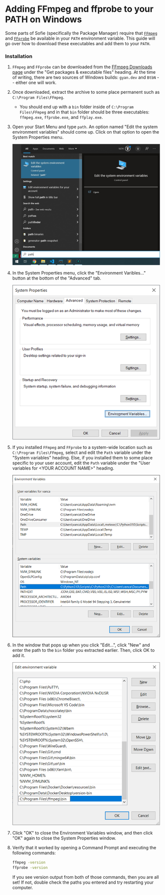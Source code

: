 # Adding FFmpeg and ffprobe to your PATH on Windows

Some parts of Sofie (specifically the Package Manager) require that [`FFmpeg`](https://www.ffmpeg.org/) and [`FFprobe`](https://ffmpeg.org/ffprobe.html) be available in your `PATH` environment variable. This guide will go over how to download these executables and add them to your `PATH`.

### Installation

1. `FFmpeg` and `FFprobe` can be downloaded from the [FFmpeg Downloads page](https://ffmpeg.org/download.html) under the "Get packages & executable files" heading. At the time of writing, there are two sources of Windows builds: `gyan.dev` and `BtbN` -- either one will work.
2. Once downloaded, extract the archive to some place permanent such as `C:\Program Files\FFmpeg`.
   - You should end up with a `bin` folder inside of `C:\Program Files\FFmpeg` and in that `bin` folder should be three executables: `ffmpeg.exe`, `ffprobe.exe`, and `ffplay.exe`.
3. Open your Start Menu and type `path`. An option named "Edit the system environment variables" should come up. Click on that option to open the System Properties menu.

   ![Start Menu screenshot](/img/docs/edit_system_environment_variables.jpg)

4. In the System Properties menu, click the "Environment Varibles..." button at the bottom of the "Advanced" tab.

   ![System Properties screenshot](/img/docs/system_properties.png)

5. If you installed `FFmpeg` and `FFprobe` to a system-wide location such as `C:\Program Files\FFmpeg`, select and edit the `Path` variable under the "System variables" heading. Else, if you installed them to some place specific to your user account, edit the `Path` variable under the "User variables for <YOUR ACCOUNT NAME\>" heading.

   ![Environment Variables screenshot](/img/docs/environment_variables.png)

6. In the window that pops up when you click "Edit...", click "New" and enter the path to the `bin` folder you extracted earlier. Then, click OK to add it.

   ![Edit environment variable screenshot](/img/docs/edit_path_environment_variable.png)

7. Click "OK" to close the Environment Variables window, and then click "OK" again to close the
   System Properties window.
8. Verify that it worked by opening a Command Prompt and executing the following commands:

   ```cmd
   ffmpeg -version
   ffprobe -version
   ```

   If you see version output from both of those commands, then you are all set! If not, double check the paths you entered and try restarting your computer.
